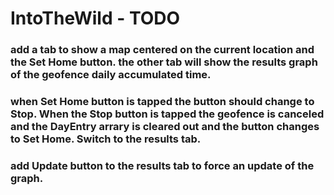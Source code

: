 # IntoTheWild - TODO

### add a tab to show a map centered on the current location and the Set Home button.  the other tab will show the results graph of the geofence daily accumulated time.

### when Set Home button is tapped the button should change to Stop.  When the Stop button is tapped the geofence is canceled and the DayEntry arrary is cleared out and the button changes to Set Home.  Switch to the results tab.

### add Update button to the results tab to force an update of the graph.

